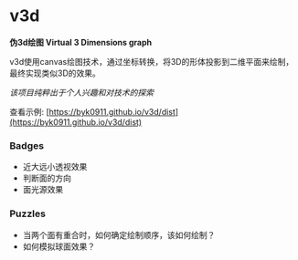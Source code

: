 # v3d
**伪3d绘图 Virtual 3 Dimensions graph**

v3d使用canvas绘图技术，通过坐标转换，将3D的形体投影到二维平面来绘制，最终实现类似3D的效果。

*该项目纯粹出于个人兴趣和对技术的探索*

查看示例: [https://byk0911.github.io/v3d/dist](https://byk0911.github.io/v3d/dist)


### Badges
* 近大远小透视效果
* 判断面的方向
* 面光源效果

### Puzzles
* 当两个面有重合时，如何确定绘制顺序，该如何绘制？
* 如何模拟球面效果？


